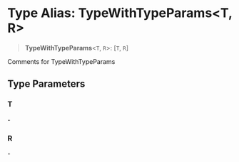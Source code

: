 # Type Alias: TypeWithTypeParams\<T, R\>

> **TypeWithTypeParams**\<`T`, `R`\>: [`T`, `R`]

Comments for TypeWithTypeParams

## Type Parameters

### T

\-

### R

\-
